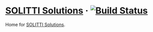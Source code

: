 # [SOLITTI Solutions](https://solitti.github.io/) &middot; [![Build Status](https://travis-ci.com/solitti/solitti.github.io.svg?branch=master)](https://travis-ci.com/solitti/solitti.github.io)

Home for [SOLITTI Solutions](https://solitti.github.io/).
